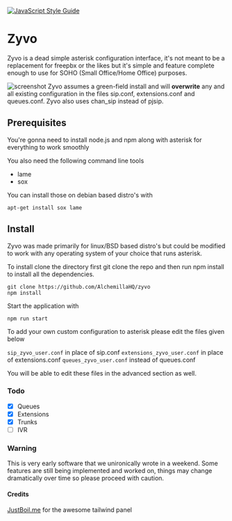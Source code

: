 
[![JavaScript Style Guide](https://img.shields.io/badge/code_style-standard-brightgreen.svg)](https://standardjs.com)
# Zyvo


Zyvo is a dead simple asterisk configuration interface, it's not meant to be a replacement for freepbx or the likes but it's simple and feature complete enough to use for SOHO (Small Office/Home Office) purposes.

![screenshot](https://i.imgur.com/g36PsiU.png)
Zyvo assumes a green-field install and will **overwrite** any and all existing configuration in the files sip.conf, extensions.conf and queues.conf. Zyvo also uses chan_sip instead of pjsip.

## Prerequisites

You're gonna need to install node.js and npm along with asterisk for everything to work smoothly

You also need the following command line tools 

* lame
* sox

You can install those on debian based distro's with 
```
apt-get install sox lame
```

## Install
Zyvo was made primarily for linux/BSD based distro's but could be modified to work with any operating system of your choice that runs asterisk.

To install clone the directory first git clone the repo and then run npm install to install all the dependencies.

```
git clone https://github.com/AlchemillaHQ/zyvo
npm install
```

Start the application with
```
npm run start
```

To add your own custom configuration to asterisk please edit the files given below

`sip_zyvo_user.conf` in place of sip.conf
`extensions_zyvo_user.conf` in place of extensions.conf
`queues_zyvo_user.conf` instead of queues.conf 

You will be able to edit these files in the advanced section as well.

### Todo
- [x] Queues
- [x] Extensions
- [x] Trunks
- [ ] IVR

### Warning
This is very early software that we unironically wrote in a weekend. Some features are still being implemented and worked on, things may change dramatically over time so please proceed with caution.

#### Credits

[JustBoil.me](https://justboil.me/) for the awesome tailwind panel
